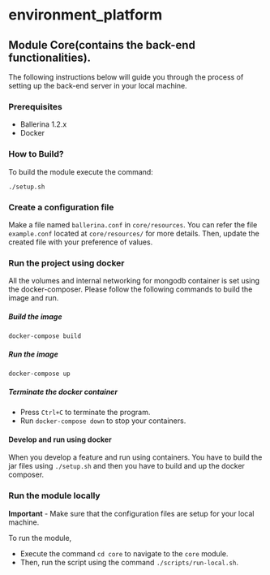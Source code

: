 # environment_platform

## Module Core(contains the back-end functionalities).

The following instructions below will guide you through the process of setting up the back-end server in your local machine.

### Prerequisites

- Ballerina 1.2.x
- Docker

### How to Build?

To build the module execute the command:

```
./setup.sh
```

### Create a configuration file

Make a file named `ballerina.conf` in `core/resources`. You can refer the file `example.conf` located at `core/resources/` for more details. Then, update the created file with your preference of values.

### Run the project using docker

All the volumes and internal networking for mongodb container is set using the docker-composer. Please follow the following commands to build the image and run.

##### Build the image

```
docker-compose build
```

##### Run the image

```
docker-compose up
```

##### Terminate the docker container

- Press `Ctrl+C` to terminate the program.
- Run `docker-compose down` to stop your containers.

#### Develop and run using docker

When you develop a feature and run using containers. You have to build the jar files using `./setup.sh` and then you have to build and up the docker composer.

### Run the module locally

**Important** - Make sure that the configuration files are setup for your local machine.

To run the module,

- Execute the command `cd core` to navigate to the `core` module.
- Then, run the script using the command `./scripts/run-local.sh`.
